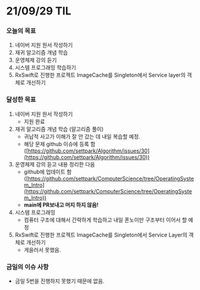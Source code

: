 # 21/09/29 TIL

### 오늘의 목표

1. 네이버 지원 원서 작성하기
2. 재귀 알고리즘 개념 학습
3. 운영체제 강의 듣기
4. 시스템 프로그래밍 학습하기
5. RxSwift로 진행한 프로젝트 ImageCache를 Singleton에서 Service layer의 객체로 개선하기

### 달성한 목표

1. 네이버 지원 원서 작성하기
    - 지원 완료
2. 재귀 알고리즘 개념 학습 (알고리즘 풀이)
    - 귀납적 사고가 이해가 잘 안 갔는 데 내일 복습할 예정.
    - 해당 문제 github 이슈에 등록 함 ([https://github.com/settpark/Algorithm/issues/30](https://github.com/settpark/Algorithm/issues/30))
3. 운영체제 강의 듣고 내용 정리한 다음 
    - github에 업데이트 함 ([https://github.com/settpark/ComputerScience/tree/OperatingSystem_Intro](https://github.com/settpark/ComputerScience/tree/OperatingSystem_Intro))
    - **main에 PR보내고 머지 하지 않음!**
4. 시스템 프로그래밍
    - 컴퓨터 구조에 대해서 간략하게 학습하고 내일 폰노이만 구조부터 이어서 할 예정
5. RxSwift로 진행한 프로젝트 ImageCache를 Singleton에서 Service Layer의 객체로 개선하기
    - 게을러서 못했음.

### 금일의 이슈 사항

- 금일 5번을 진행하지 못했기 때문에 없음.